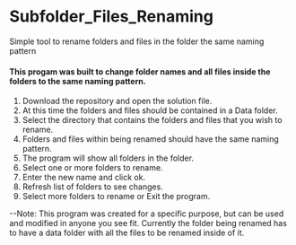 # Subfolder_Files_Renaming
Simple tool to rename folders and files in the folder the same naming pattern


#### This progam was built to change folder names and all files inside the folders to the same naming pattern.
1. Download the repository and open the solution file.
2. At this time the folders and files should be contained in a Data folder.
3. Select the directory that contains the folders and files that you wish to rename.
4. Folders and files within being renamed should have the same naming pattern.
5. The program will show all folders in the folder.
6. Select one or more folders to rename.
7. Enter the new name and click ok.
8. Refresh list of folders to see changes.
9. Select more folders to rename or Exit the program.

--Note:  This program was created for a specific purpose, but can be used and modified in anyone you see fit.  Currently the folder being renamed has to have a data folder with all the files to be renamed inside of it.
